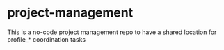 # project-management
This is a no-code project management repo to have a shared location for profile_* coordination tasks
